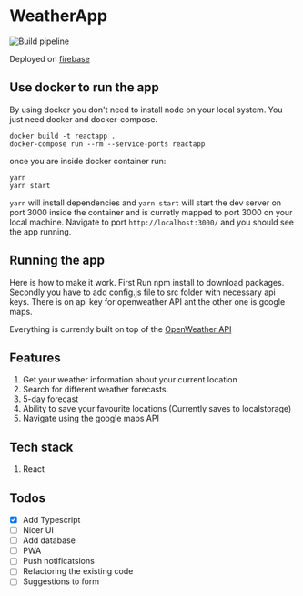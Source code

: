# WeatherApp
![Build pipeline](https://github.com/tristankrass/weatherApp/workflows/Firebase%20Web%20CI/badge.svg)

Deployed on [firebase](https://ilmadd.firebaseapp.com)

## Use docker to run the app

By using docker you don't need to install node on your local system. You just need docker and docker-compose.

```
docker build -t reactapp .
docker-compose run --rm --service-ports reactapp
```

once you are inside docker container run: 
~~~
yarn
yarn start
~~~

`yarn` will install dependencies and `yarn start` will start the dev server on port 3000 inside the container
and is curretly mapped to port 3000 on your local machine.  Navigate to port `http://localhost:3000/` and you
should see the app running.

## Running the app
Here is how to make it work.
First Run npm install to download packages.
Secondly you have to add config.js file to src folder
with necessary api keys. There is on api key for openweather API
ant the other one is google maps.

Everything is currently built on top of the [OpenWeather API](https://openweathermap.org/api)
## Features

1. Get your weather information about your current location
2. Search for different weather forecasts.
3. 5-day forecast
4. Ability to save your favourite locations (Currently saves to localstorage)
5. Navigate using the google maps API

## Tech stack
1. React


## Todos 
- [x] Add Typescript
- [ ] Nicer UI
- [ ] Add database
- [ ] PWA
- [ ] Push notificatsions 
- [ ] Refactoring the existing code
- [ ] Suggestions to form